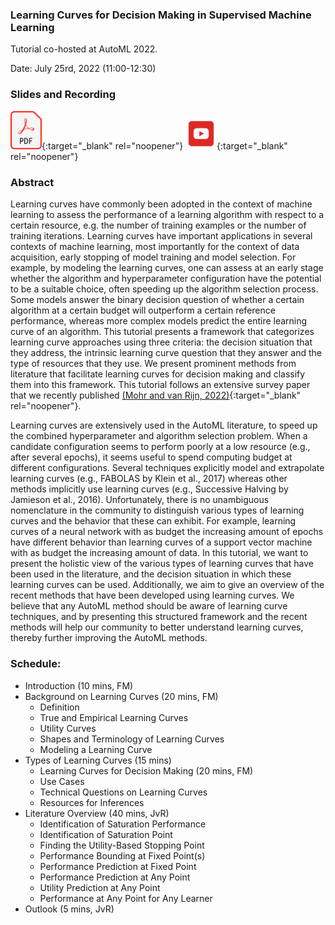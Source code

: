 ### Learning Curves for Decision Making in Supervised Machine Learning

Tutorial co-hosted at AutoML 2022. 

Date: July 25rd, 2022 (11:00-12:30)


### Slides and Recording

[<img src="GFX/pdffile.png" width="50" />](/metalearning/content/2022AutoML/tutorial_learning_curves.pdf){:target="_blank" rel="noopener"}
[<img src="GFX/youtube.png" width="50" />](https://www.youtube.com/watch?v=KPDZNNxrMqw){:target="_blank" rel="noopener"}

### Abstract

Learning curves have commonly been adopted in the context of machine learning to assess the performance of a learning algorithm with respect to a certain resource, e.g. the number of training examples or the number of training iterations. Learning curves have important applications in several contexts of machine learning, most importantly for the context of data acquisition, early stopping of model training and model selection. For example, by modeling the learning curves, one can assess at an early stage whether the algorithm and hyperparameter configuration have the potential to be a suitable choice, often speeding up the algorithm selection process. Some models answer the binary decision question of whether a certain algorithm at a certain budget will outperform a certain reference performance, whereas more complex models predict the entire learning curve of an algorithm. This tutorial presents a framework that categorizes learning curve approaches using three criteria: the decision situation that they address, the intrinsic learning curve question that they answer and the type of resources that they use. We present prominent methods from literature that facilitate learning curves for decision making and classify them into this framework. This tutorial follows an extensive survey paper that we recently published [(Mohr and van Rijn, 2022)](https://arxiv.org/abs/2201.12150){:target="_blank" rel="noopener"}.

Learning curves are extensively used in the AutoML literature, to speed up the combined hyperparameter and algorithm selection problem. When a candidate configuration seems to perform poorly at a low resource (e.g., after several epochs), it seems useful to spend computing budget at different configurations. Several techniques explicitly model and extrapolate learning curves (e.g., FABOLAS by Klein et al., 2017) whereas other methods implicitly use learning curves (e.g., Successive Halving by Jamieson et al., 2016). Unfortunately, there is no unambiguous nomenclature in the community to distinguish various types of learning curves and the behavior that these can exhibit. For example, learning curves of a neural network with as budget the increasing amount of epochs have different behavior than learning curves of a support vector machine with as budget the increasing amount of data. In this tutorial, we want to present the holistic view of the various types of learning curves that have been used in the literature, and the decision situation in which these learning curves can be used. Additionally, we aim to give an overview of the recent methods that have been developed using learning curves. We believe that any AutoML method should be aware of learning curve techniques, and by presenting this structured framework and the recent methods will help our community to better understand learning curves, thereby further improving the AutoML methods.

### Schedule:

* Introduction (10 mins, FM)
* Background on Learning Curves (20 mins, FM)
  * Definition
  * True and Empirical Learning Curves
  * Utility Curves
  * Shapes and Terminology of Learning Curves
  * Modeling a Learning Curve
* Types of Learning Curves (15 mins)
  * Learning Curves for Decision Making (20 mins, FM)
  * Use Cases
  * Technical Questions on Learning Curves
  * Resources for Inferences
* Literature Overview (40 mins, JvR)
  * Identification of Saturation Performance
  * Identification of Saturation Point
  * Finding the Utility-Based Stopping Point
  * Performance Bounding at Fixed Point(s)
  * Performance Prediction at Fixed Point
  * Performance Prediction at Any Point
  * Utility Prediction at Any Point
  * Performance at Any Point for Any Learner
* Outlook (5 mins, JvR)

